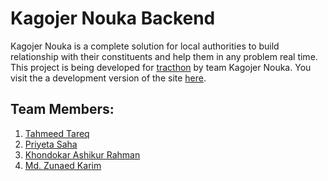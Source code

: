 Kagojer Nouka Backend
======================
Kagojer Nouka is a complete solution for local authorities to build
relationship with their constituents and help them in any problem
real time. This project is being developed for 
[tracthon](https://traction.robu-lab.org/) by team Kagojer Nouka. 
You visit the a development version of the site 
[here](https://kagojer_nouka.herokuapp.com).


Team Members:
---------------
1. [Tahmeed Tareq](https://github.com/tahmeed156)
1. [Priyeta Saha](https://github.com/prism97)
1. [Khondokar Ashikur Rahman](https://github.com/ashiqursuperfly)
1. [Md. Zunaed Karim](https://github.com/ZunaedSifat/)
